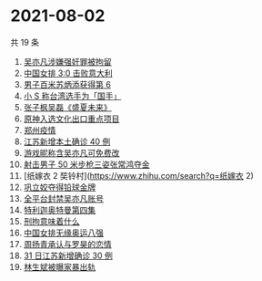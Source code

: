# 2021-08-02

共 19 条

<!-- BEGIN ZHIHUSEARCH -->
<!-- 最后更新时间 Mon Aug 02 2021 20:17:21 GMT+0800 (China Standard Time) -->
1. [吴亦凡涉嫌强奸罪被拘留](https://www.zhihu.com/search?q=吴亦凡)
1. [中国女排 3:0 击败意大利](https://www.zhihu.com/search?q=中国女排)
1. [男子百米苏炳添获得第 6](https://www.zhihu.com/search?q=苏炳添)
1. [小 S 称台湾选手为「国手」](https://www.zhihu.com/search?q=小s)
1. [张子枫吴磊《盛夏未来》](https://www.zhihu.com/search?q=盛夏未来)
1. [原神入选文化出口重点项目](https://www.zhihu.com/search?q=原神)
1. [郑州疫情](https://www.zhihu.com/search?q=郑州)
1. [江苏新增本土确诊 40 例](https://www.zhihu.com/search?q=江苏疫情)
1. [游戏昵称含吴亦凡可免费改](https://www.zhihu.com/search?q=逆水寒)
1. [射击男子 50 米步枪三姿张常鸿夺金](https://www.zhihu.com/search?q=张常鸿)
1. [纸嫁衣 2 奘铃村](https://www.zhihu.com/search?q=纸嫁衣 2)
1. [巩立姣夺得铅球金牌 ](https://www.zhihu.com/search?q=铅球金牌)
1. [全平台封禁吴亦凡账号](https://www.zhihu.com/search?q=吴亦凡封号)
1. [特利迦奥特曼第四集](https://www.zhihu.com/search?q=特利迦奥特曼)
1. [刑拘意味着什么](https://www.zhihu.com/search?q=刑拘意味着什么)
1. [中国女排无缘奥运八强](https://www.zhihu.com/search?q=中国女排)
1. [周扬青承认与罗昊的恋情](https://www.zhihu.com/search?q=周扬青)
1. [31 日江苏新增确诊 30 例](https://www.zhihu.com/search?q=南京疫情)
1. [林生斌被曝家暴出轨](https://www.zhihu.com/search?q=林生斌)
<!-- END ZHIHUSEARCH -->

